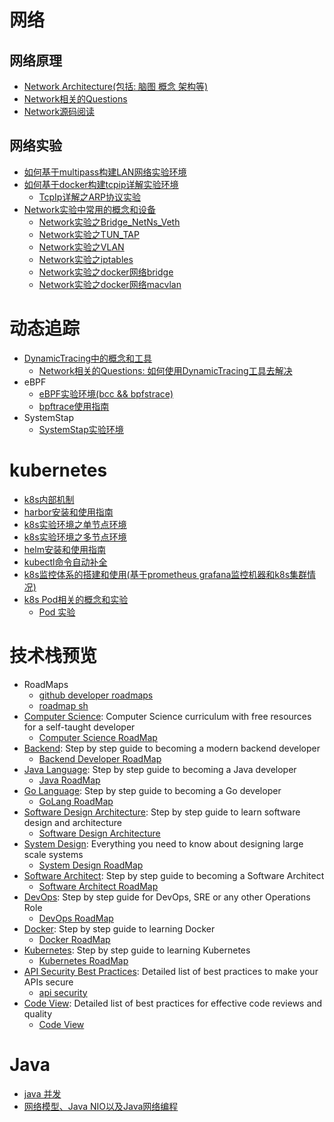 
# 网络

## 网络原理
- [Network Architecture(包括: 脑图 概念 架构等)](network/principles/Network的Architecture/Network的Architecture.md)
- [Network相关的Questions](network/principles/Network相关的Questions/Network相关的Questions.md)
- [Network源码阅读](network/principles/Network源码/Network源码.md)
## 网络实验
- [如何基于multipass构建LAN网络实验环境](network/experiments/LAN网络实验环境/readme.如何基于multipass构建LAN网络实验环境.md)
- [如何基于docker构建tcpip详解实验环境](network/experiments/TcpIp详解实验环境/readme.TcpIp详解实验环境.md)
    - [TcpIp详解之ARP协议实验](network/experiments/TcpIp详解之ARP协议实验/readme.TcpIp详解之ARP协议实验.md)
- [Network实验中常用的概念和设备](network/experiments/Network实验中常用的概念和设备/Network实验中常用的概念和设备.md)
    - [Network实验之Bridge_NetNs_Veth](network/experiments/Network实验之Bridge_NetNs_Veth/Network实验之Bridge_NetNs_Veth.md)
    - [Network实验之TUN_TAP](network/experiments/Network实验之TUN_TAP/Network实验之TUN_TAP.md)
    - [Network实验之VLAN](network/experiments/Network实验之VLAN/Network实验之VLAN.md)
    - [Network实验之iptables](network/experiments/Network实验之iptables/Network实验之iptables.md)
    - [Network实验之docker网络bridge](network/experiments/Network实验之docker网络bridge/Network实验之docker网络bridge.md)
    - [Network实验之docker网络macvlan](network/experiments/Network实验之docker网络macvlan/Network实验之docker网络macvlan.md)


# 动态追踪

- [DynamicTracing中的概念和工具](dynamic-tracing/dynamicTracing中的概念和工具/dynamicTracing中的概念和工具.md)
    - [Network相关的Questions: 如何使用DynamicTracing工具去解决](network/principles/Network相关的Questions/Network相关的Questions.md)
- eBPF
    - [eBPF实验环境(bcc && bpfstrace)](dynamic-tracing/eBPF/eBPF实验环境/eBPF实验环境.md)
    - [bpftrace使用指南](dynamic-tracing/eBPF/bpftrace使用指南/bpftrace使用指南.md)
- SystemStap
    - [SystemStap实验环境](dynamic-tracing/systemtap/systemtap实验环境/systemtap实验环境.md)



# kubernetes
- [k8s内部机制](kubernetes/k8s-internals/k8s-internals.md)
- [harbor安装和使用指南](kubernetes/harbor安装和使用指南/harbor安装和使用指南.md)
- [k8s实验环境之单节点环境](kubernetes/k8s实验环境之单节点环境/k8s实验环境之单节点环境.md)
- [k8s实验环境之多节点环境](kubernetes/k8s实验环境之多节点环境/k8s实验环境之多节点环境.md)
- [helm安装和使用指南](kubernetes/helm安装和使用指南/helm安装和使用指南.md)
- [kubectl命令自动补全](kubernetes/kubectl命令自动补全/kubectl命令自动补全.md)
- [k8s监控体系的搭建和使用(基于prometheus grafana监控机器和k8s集群情况)](kubernetes/k8s监控体系的搭建和使用/k8s监控体系的搭建和使用.md)
- [k8s Pod相关的概念和实验](kubernetes/k8s的Pod概念和Pod实验/k8s的Pod概念和Pod实验.md )
    - [Pod 实验](kubernetes/k8s-trails/pod)


# 技术栈预览
- RoadMaps
	- [github developer roadmaps](https://github.com/kamranahmedse/developer-roadmap)
	- [roadmap sh](https://roadmap.sh/)
- [Computer Science](tech-stacks/tech-stacks-summary/attachments/computer-science_00.png): Computer Science curriculum with free resources for a self-taught developer
	- [Computer Science RoadMap](https://roadmap.sh/computer-science)
- [Backend](tech-stacks/tech-stacks-summary/attachments/backend_00.png): Step by step guide to becoming a modern backend developer
	- [Backend Developer RoadMap](https://roadmap.sh/backend)
- [Java Language](tech-stacks/tech-stacks-summary/attachments/java_00.png): Step by step guide to becoming a Java developer
	- [Java RoadMap](https://roadmap.sh/java)
- [Go Language](tech-stacks/tech-stacks-summary/attachments/golang_00.png): Step by step guide to becoming a Go developer
	- [GoLang RoadMap](https://roadmap.sh/golang)
- [Software Design Architecture](tech-stacks/tech-stacks-summary/attachments/software-design-architecture_00.png): Step by step guide to learn software design and architecture
	- [Software Design Architecture](https://roadmap.sh/software-design-architecture)
- [System Design](tech-stacks/tech-stacks-summary/attachments/system-design_00.png): Everything you need to know about designing large scale systems
	- [System Design RoadMap](https://roadmap.sh/system-design)
- [Software Architect](tech-stacks/tech-stacks-summary/attachments/software-architect_00.png): Step by step guide to becoming a Software Architect
	- [Software Architect RoadMap](https://roadmap.sh/software-architect)
- [DevOps](tech-stacks/tech-stacks-summary/attachments/devops_00.png): Step by step guide for DevOps, SRE or any other Operations Role
	- [DevOps RoadMap](https://roadmap.sh/devops)
- [Docker](tech-stacks/tech-stacks-summary/attachments/docker_00.png): Step by step guide to learning Docker
	- [Docker RoadMap](https://roadmap.sh/docker)
- [Kubernetes](tech-stacks/tech-stacks-summary/attachments/kubernetes_00.png): Step by step guide to learning Kubernetes
	- [Kubernetes RoadMap](https://roadmap.sh/kubernetes)
- [API Security Best Practices](tech-stacks/tech-stacks-summary/attachments/api-security_00.png): Detailed list of best practices to make your APIs secure
	- [api security](https://roadmap.sh/best-practices/api-security)
- [Code View](tech-stacks/tech-stacks-summary/attachments/code-review_00.png): Detailed list of best practices for effective code reviews and quality
	- [Code View](https://roadmap.sh/best-practices/code-review)



# Java
- [java 并发](java-trials/java-tech-stack/java-concurrency/Java并发.md)
- [网络模型、Java NIO以及Java网络编程](java-trials/java-tech-stack/java-nio/Java网络编程.md)

